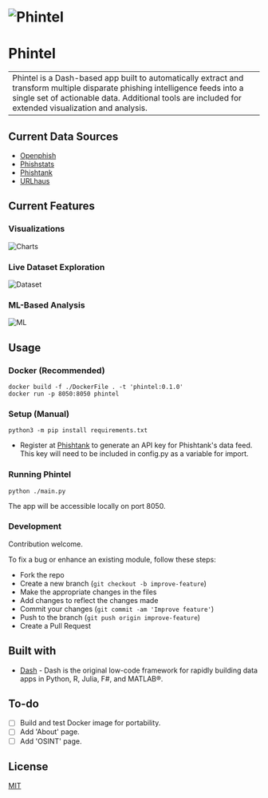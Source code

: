 # ![Phintel](https://user-images.githubusercontent.com/64701075/142785173-9bb257dc-9658-464b-87fd-f7b4e1af541c.jpg)
# Phintel
<table>
<tr>
<td>
    Phintel is a Dash-based app built to automatically extract and transform multiple disparate phishing intelligence feeds into a single set of actionable data. Additional tools are included for extended visualization and analysis.
</td>
</tr>
</table>

## Current Data Sources
- [Openphish](https://openphish.com/)
- [Phishstats](https://phishstats.info/)
- [Phishtank](https://phishtank.org/)
- [URLhaus](https://urlhaus.abuse.ch/)

## Current Features

### Visualizations
![Charts](https://user-images.githubusercontent.com/64701075/142784984-9d0d9047-633f-4ebd-a91d-e21b53fe2060.JPG)

### Live Dataset Exploration
![Dataset](https://user-images.githubusercontent.com/64701075/142784996-c6cdcf3c-c712-4e17-8b05-77a856c7e7fe.jpg)

### ML-Based Analysis
![ML](https://user-images.githubusercontent.com/64701075/142785011-7b7395a4-8565-4516-8d28-2975eec6fd88.JPG)


## Usage

### Docker (Recommended)
```
docker build -f ./DockerFile . -t 'phintel:0.1.0'
docker run -p 8050:8050 phintel
```

### Setup (Manual)
```
python3 -m pip install requirements.txt
```
- Register at [Phishtank](https://phishtank.org/register.php) to generate an API key for Phishtank's data feed. This key will need to be included in config.py as a variable for import.

### Running Phintel
```
python ./main.py
```
The app will be accessible locally on port 8050.

### Development
Contribution welcome.

To fix a bug or enhance an existing module, follow these steps:

- Fork the repo
- Create a new branch (`git checkout -b improve-feature`)
- Make the appropriate changes in the files
- Add changes to reflect the changes made
- Commit your changes (`git commit -am 'Improve feature'`)
- Push to the branch (`git push origin improve-feature`)
- Create a Pull Request 

## Built with 

- [Dash](https://dash.plotly.com/introduction) - Dash is the original low-code framework for rapidly building data apps in Python, R, Julia, F#, and MATLAB®.

## To-do
- [ ] Build and test Docker image for portability.
- [ ] Add 'About' page.
- [ ] Add 'OSINT' page.

## License

[MIT](https://choosealicense.com/licenses/mit/)


